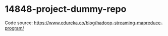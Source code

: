 # 14848-project-dummy-repo
Code source: https://www.edureka.co/blog/hadoop-streaming-mapreduce-program/
